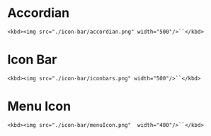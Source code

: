 # Accordian

` <kbd><img src="./icon-bar/accordian.png" width="500"/>``</kbd> `

# Icon Bar

` <kbd><img src="./icon-bar/iconbars.png" width="500"/>``</kbd> `

# Menu Icon

` <kbd><img src="./icon-bar/menuIcon.png"  width="400"/>``</kbd> `
